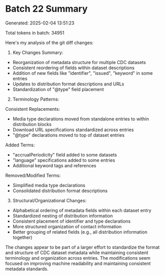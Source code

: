 # Batch 22 Summary

Generated: 2025-02-04 13:51:23

Total tokens in batch: 34951

Here's my analysis of the git diff changes:

1. Key Changes Summary:
- Reorganization of metadata structure for multiple CDC datasets
- Consistent reordering of fields within dataset descriptions
- Addition of new fields like "identifier", "issued", "keyword" in some entries
- Updates to distribution format descriptions and URLs
- Standardization of "@type" field placement

2. Terminology Patterns:

Consistent Replacements:
- Media type declarations moved from standalone entries to within distribution blocks
- Download URL specifications standardized across entries
- "@type" declarations moved to top of dataset entries

Added Terms:
- "accrualPeriodicity" field added to some datasets
- "language" specifications added to some entries
- Additional keyword tags and references

Removed/Modified Terms:
- Simplified media type declarations
- Consolidated distribution format descriptions

3. Structural/Organizational Changes:
- Alphabetical ordering of metadata fields within each dataset entry
- Standardized nesting of distribution information
- Consistent placement of identifier and type declarations
- More structured organization of contact information
- Better grouping of related fields (e.g., all distribution information together)

The changes appear to be part of a larger effort to standardize the format and structure of CDC dataset metadata while maintaining consistent terminology and organization across entries. The modifications seem focused on improving machine readability and maintaining consistent metadata standards.